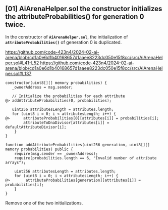 ## [01] AiArenaHelper.sol the constructor initializes the attributeProbabilities() for generation 0 twice.
In the constructor of **`AiArenaHelper.sol`**, the initialization of **`attributeProbabilities()`** of generation 0 is duplicated.

https://github.com/code-423n4/2024-02-ai-arena/blob/cd1a0e6d1b40168657d1aaee8223dc050e15f8cc/src/AiArenaHelper.sol#L41-L52
https://github.com/code-423n4/2024-02-ai-arena/blob/cd1a0e6d1b40168657d1aaee8223dc050e15f8cc/src/AiArenaHelper.sol#L137
```Solidity
constructor(uint8[][] memory probabilities) {
   _ownerAddress = msg.sender;

   // Initialize the probabilities for each attribute
@> addAttributeProbabilities(0, probabilities);

   uint256 attributesLength = attributes.length;
   for (uint8 i = 0; i < attributesLength; i++) {
@>      attributeProbabilities[0][attributes[i]] = probabilities[i];
        attributeToDnaDivisor[attributes[i]] = defaultAttributeDivisor[i];
    }
} 
```
```Solidity
function addAttributeProbabilities(uint256 generation, uint8[][] memory probabilities) public {
    require(msg.sender == _ownerAddress);
    require(probabilities.length == 6, "Invalid number of attribute arrays");

    uint256 attributesLength = attributes.length;
    for (uint8 i = 0; i < attributesLength; i++) {
@>       attributeProbabilities[generation][attributes[i]] = probabilities[i];
    }
}
```
Remove one of the two initializations.